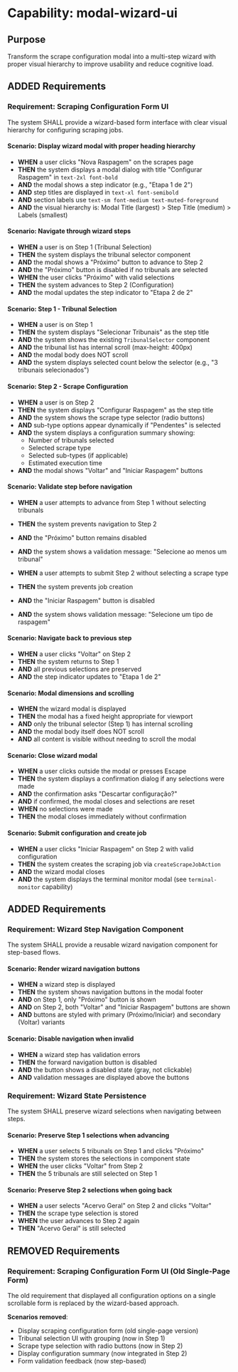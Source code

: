# Capability: modal-wizard-ui

## Purpose

Transform the scrape configuration modal into a multi-step wizard with proper visual hierarchy to improve usability and reduce cognitive load.

## ADDED Requirements

### Requirement: Scraping Configuration Form UI

The system SHALL provide a wizard-based form interface with clear visual hierarchy for configuring scraping jobs.

#### Scenario: Display wizard modal with proper heading hierarchy

- **WHEN** a user clicks "Nova Raspagem" on the scrapes page
- **THEN** the system displays a modal dialog with title "Configurar Raspagem" in `text-2xl font-bold`
- **AND** the modal shows a step indicator (e.g., "Etapa 1 de 2")
- **AND** step titles are displayed in `text-xl font-semibold`
- **AND** section labels use `text-sm font-medium text-muted-foreground`
- **AND** the visual hierarchy is: Modal Title (largest) > Step Title (medium) > Labels (smallest)

#### Scenario: Navigate through wizard steps

- **WHEN** a user is on Step 1 (Tribunal Selection)
- **THEN** the system displays the tribunal selector component
- **AND** the modal shows a "Próximo" button to advance to Step 2
- **AND** the "Próximo" button is disabled if no tribunals are selected
- **WHEN** the user clicks "Próximo" with valid selections
- **THEN** the system advances to Step 2 (Configuration)
- **AND** the modal updates the step indicator to "Etapa 2 de 2"

#### Scenario: Step 1 - Tribunal Selection

- **WHEN** a user is on Step 1
- **THEN** the system displays "Selecionar Tribunais" as the step title
- **AND** the system shows the existing `TribunalSelector` component
- **AND** the tribunal list has internal scroll (max-height: 400px)
- **AND** the modal body does NOT scroll
- **AND** the system displays selected count below the selector (e.g., "3 tribunais selecionados")

#### Scenario: Step 2 - Scrape Configuration

- **WHEN** a user is on Step 2
- **THEN** the system displays "Configurar Raspagem" as the step title
- **AND** the system shows the scrape type selector (radio buttons)
- **AND** sub-type options appear dynamically if "Pendentes" is selected
- **AND** the system displays a configuration summary showing:
  - Number of tribunals selected
  - Selected scrape type
  - Selected sub-types (if applicable)
  - Estimated execution time
- **AND** the modal shows "Voltar" and "Iniciar Raspagem" buttons

#### Scenario: Validate step before navigation

- **WHEN** a user attempts to advance from Step 1 without selecting tribunals
- **THEN** the system prevents navigation to Step 2
- **AND** the "Próximo" button remains disabled
- **AND** the system shows a validation message: "Selecione ao menos um tribunal"

- **WHEN** a user attempts to submit Step 2 without selecting a scrape type
- **THEN** the system prevents job creation
- **AND** the "Iniciar Raspagem" button is disabled
- **AND** the system shows validation message: "Selecione um tipo de raspagem"

#### Scenario: Navigate back to previous step

- **WHEN** a user clicks "Voltar" on Step 2
- **THEN** the system returns to Step 1
- **AND** all previous selections are preserved
- **AND** the step indicator updates to "Etapa 1 de 2"

#### Scenario: Modal dimensions and scrolling

- **WHEN** the wizard modal is displayed
- **THEN** the modal has a fixed height appropriate for viewport
- **AND** only the tribunal selector (Step 1) has internal scrolling
- **AND** the modal body itself does NOT scroll
- **AND** all content is visible without needing to scroll the modal

#### Scenario: Close wizard modal

- **WHEN** a user clicks outside the modal or presses Escape
- **THEN** the system displays a confirmation dialog if any selections were made
- **AND** the confirmation asks "Descartar configuração?"
- **AND** if confirmed, the modal closes and selections are reset
- **WHEN** no selections were made
- **THEN** the modal closes immediately without confirmation

#### Scenario: Submit configuration and create job

- **WHEN** a user clicks "Iniciar Raspagem" on Step 2 with valid configuration
- **THEN** the system creates the scraping job via `createScrapeJobAction`
- **AND** the wizard modal closes
- **AND** the system displays the terminal monitor modal (see `terminal-monitor` capability)

## ADDED Requirements

### Requirement: Wizard Step Navigation Component

The system SHALL provide a reusable wizard navigation component for step-based flows.

#### Scenario: Render wizard navigation buttons

- **WHEN** a wizard step is displayed
- **THEN** the system shows navigation buttons in the modal footer
- **AND** on Step 1, only "Próximo" button is shown
- **AND** on Step 2, both "Voltar" and "Iniciar Raspagem" buttons are shown
- **AND** buttons are styled with primary (Próximo/Iniciar) and secondary (Voltar) variants

#### Scenario: Disable navigation when invalid

- **WHEN** a wizard step has validation errors
- **THEN** the forward navigation button is disabled
- **AND** the button shows a disabled state (gray, not clickable)
- **AND** validation messages are displayed above the buttons

### Requirement: Wizard State Persistence

The system SHALL preserve wizard selections when navigating between steps.

#### Scenario: Preserve Step 1 selections when advancing

- **WHEN** a user selects 5 tribunals on Step 1 and clicks "Próximo"
- **THEN** the system stores the selections in component state
- **WHEN** the user clicks "Voltar" from Step 2
- **THEN** the 5 tribunals are still selected on Step 1

#### Scenario: Preserve Step 2 selections when going back

- **WHEN** a user selects "Acervo Geral" on Step 2 and clicks "Voltar"
- **THEN** the scrape type selection is stored
- **WHEN** the user advances to Step 2 again
- **THEN** "Acervo Geral" is still selected

## REMOVED Requirements

### Requirement: Scraping Configuration Form UI (Old Single-Page Form)

The old requirement that displayed all configuration options on a single scrollable form is replaced by the wizard-based approach.

**Scenarios removed**:
- Display scraping configuration form (old single-page version)
- Tribunal selection UI with grouping (now in Step 1)
- Scrape type selection with radio buttons (now in Step 2)
- Display configuration summary (now integrated in Step 2)
- Form validation feedback (now step-based)
